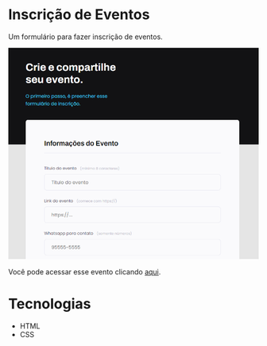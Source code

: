 # Inscrição de Eventos

Um formulário para fazer inscrição de eventos.

<img src="./images/criacao-de-eventos.png" />

Você pode acessar esse evento clicando <a href="https://clmateus.github.io/inscricao-de-eventos">aqui</a>.

# Tecnologias
<ul>
<li>HTML</li>
<li>CSS</li>
</ul>
